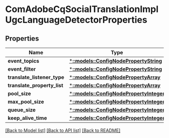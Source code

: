 # ComAdobeCqSocialTranslationImplUgcLanguageDetectorProperties

## Properties
Name | Type | Description | Notes
------------ | ------------- | ------------- | -------------
**event_topics** | [***::models::ConfigNodePropertyString**](configNodePropertyString.md) |  | [optional] 
**event_filter** | [***::models::ConfigNodePropertyString**](configNodePropertyString.md) |  | [optional] 
**translate_listener_type** | [***::models::ConfigNodePropertyArray**](configNodePropertyArray.md) |  | [optional] 
**translate_property_list** | [***::models::ConfigNodePropertyArray**](configNodePropertyArray.md) |  | [optional] 
**pool_size** | [***::models::ConfigNodePropertyInteger**](configNodePropertyInteger.md) |  | [optional] 
**max_pool_size** | [***::models::ConfigNodePropertyInteger**](configNodePropertyInteger.md) |  | [optional] 
**queue_size** | [***::models::ConfigNodePropertyInteger**](configNodePropertyInteger.md) |  | [optional] 
**keep_alive_time** | [***::models::ConfigNodePropertyInteger**](configNodePropertyInteger.md) |  | [optional] 

[[Back to Model list]](../README.md#documentation-for-models) [[Back to API list]](../README.md#documentation-for-api-endpoints) [[Back to README]](../README.md)


